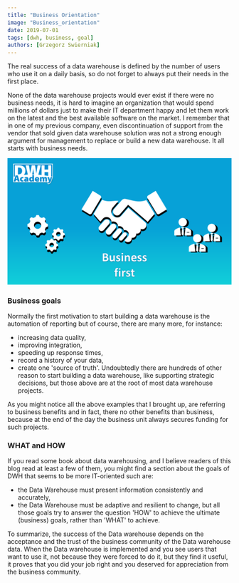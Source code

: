```yaml
---
title: "Business Orientation"
image: "Business_orientation"
date: 2019-07-01
tags: [dwh, business, goal]
authors: [Grzegorz Swierniak]
---
```


The real success of a data warehouse is defined by the number of users who use it on a daily basis, so do not forget to always put their needs in the first place.

None of the data warehouse projects would ever exist if there were no business needs, it is hard to imagine an organization that would spend millions of dollars just to make their IT department happy and let them work on the latest and the best available software on the market. I remember that in one of my previous company, even discontinuation of support from the vendor that sold given data warehouse solution was not a strong enough argument for management to replace or build a new data warehouse. It all starts with business needs. 

<img src="Business_orientation.png" width="800px" alt="Business_orientation"/>

### Business goals
Normally the first motivation to start building a data warehouse is the automation of reporting but of course, there are many more, for instance:
- increasing data quality,
- improving integration,
- speeding up response times,
- record a history of your data,
- create one 'source of truth'.
Undoubtedly there are hundreds of other reason to start building a data warehouse, like supporting strategic decisions, but those above are at the root of most data warehouse projects. 

As you might notice all the above examples that I brought up, are referring to business benefits and in fact, there no other benefits than business, because at the end of the day the business unit always secures funding for such projects.

### WHAT and HOW
If you read some book about data warehousing, and I believe readers of this blog read at least a few of them, you might find a section about the goals of DWH that seems to be more IT-oriented such are:
- the Data Warehouse must present information consistently and accurately,
- the Data Warehouse must be adaptive and resilient to change,
but all those goals try to answer the question 'HOW' to achieve the ultimate (business) goals, rather than 'WHAT' to achieve.  

To summarize, the success of the Data warehouse depends on the acceptance and the trust of the business community of the Data warehouse data. When the Data warehouse is implemented and you see users that want to use it, not because they were forced to do it, but they find it useful, it proves that you did your job right and you deserved for appreciation from the business community.


